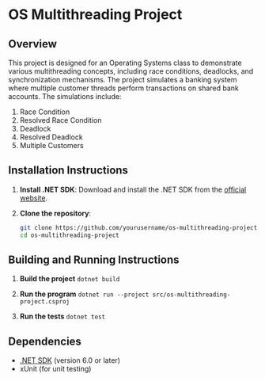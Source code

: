 # OS Multithreading Project

## Overview

This project is designed for an Operating Systems class to demonstrate various multithreading concepts, including race conditions, deadlocks, and synchronization mechanisms. The project simulates a banking system where multiple customer threads perform transactions on shared bank accounts. The simulations include:

1. Race Condition
2. Resolved Race Condition
3. Deadlock
4. Resolved Deadlock
5. Multiple Customers

## Installation Instructions

1. **Install .NET SDK**:
   Download and install the .NET SDK from the [official website](https://dotnet.microsoft.com/download).

2. **Clone the repository**:
   ```sh
   git clone https://github.com/yourusername/os-multithreading-project.git
   cd os-multithreading-project
   ```

## Building and Running Instructions

1. **Build the project**
   `dotnet build`

2. **Run the program**
   `dotnet run --project src/os-multithreading-project.csproj`

3. **Run the tests**
   `dotnet test`

## Dependencies

- [.NET SDK](https://dotnet.microsoft.com/download) (version 6.0 or later)
- xUnit (for unit testing)
